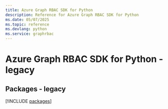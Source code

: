 ```yaml
---
title: Azure Graph RBAC SDK for Python
description: Reference for Azure Graph RBAC SDK for Python
ms.date: 05/07/2025
ms.topic: reference
ms.devlang: python
ms.service: graphrbac
---
```

# Azure Graph RBAC SDK for Python - legacy
## Packages - legacy
[!INCLUDE [packages](graph-rbac-index.md)]